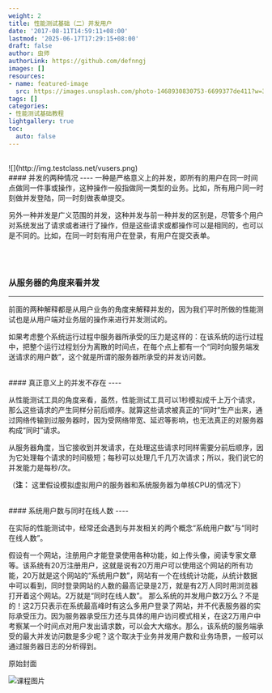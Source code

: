 ```yaml
---
weight: 2
title: 性能测试基础（二）并发用户
date: '2017-08-11T14:59:11+08:00'
lastmod: '2025-06-17T17:29:15+08:00'
draft: false
author: 虫师
authorLink: https://github.com/defnngj
images: []
resources:
- name: featured-image
  src: https://images.unsplash.com/photo-1468930830753-6699377de411?w=300
tags: []
categories:
- 性能测试基础教程
lightgallery: true
toc:
  auto: false
---
```




<br>
![](http://img.testclass.net/vusers.png)
<br>
#### 并发的两种情况
----
一种是严格意义上的并发，即所有的用户在同一时间点做同一件事或操作，这种操作一般指做同一类型的业务。比如，所有用户同一时刻做并发登陆，同一时刻做表单提交。

另外一种并发是广义范围的并发，这种并发与前一种并发的区别是，尽管多个用户对系统发出了请求或者进行了操作，但是这些请求或都操作可以是相同的，也可以是不同的。比如，在同一时刻有用户在登录，有用户在提交表单。

<br> 
### 从服务器的角度来看并发
----
前面的两种解释都是从用户业务的角度来解释并发的，因为我们平时所做的性能测试也是从用户端对业务层的操作来进行并发测试的。

如果考虑整个系统运行过程中服务器所承受的压力是这样的：在该系统的运行过程中，把整个运行过程划分为离散的时间点，在每个点上都有一个“同时向服务端发送请求的用户数”，这个就是所谓的服务器所承受的并发访问数。

<br>
#### 真正意义上的并发不存在
----

从性能测试工具的角度来看，虽然，性能测试工具可以1秒模拟成千上万个请求，那么这些请求的产生同样分前后顺序。就算这些请求被真正的“同时”生产出来，通过网络传输到过服务器时，因为受网络带宽、延迟等影响，也无法真正的对服务器构成“同时”请求。

从服务器角度，当它接收到并发请求，在处理这些请求时同样需要分前后顺序，因为它处理每个请求的时间极短；每秒可以处理几千几万次请求；所以，我们说它的并发能力是每秒/次。

（__注：__ 这里假设模拟虚拟用户的服务器和系统服务器为单核CPU的情况下）

<br>
#### 系统用户数与同时在线人数
----

在实际的性能测试中，经常还会遇到与并发相关的两个概念“系统用户数”与“同时在线人数”。

假设有一个网站，注册用户才能登录使用各种功能，如上传头像，阅读专家文章等。该系统有20万注册用户，这就是说有20万用户可以使用这个网站的所有功能，20万就是这个网站的“系统用户数”，网站有一个在线统计功能，从统计数据中可以看到，同时登录网站的人数的最高记录是2万，就是有2万人同时用浏览器打开着这个网站。2万就是“同时在线人数”。
那么系统的并发用户数2万么？不是的！这2万只表示在系统最高峰时有这么多用户登录了网站，并不代表服务器的实际承受压力。因为服务器承受压力还与具体的用户访问模式相关，在这2万用户中考察某一个时间点对用户发出请求数，可以会大大缩水。那么，该系统的服务端承受的最大并发访问数是多少呢？这个取决于业务并发用户数和业务场景，一般可以通过服务器日志的分析得到。




原始封面

![课程图片](https://images.unsplash.com/photo-1468930830753-6699377de411?w=300)

